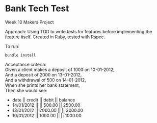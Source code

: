# Bank Tech Test
Week 10 Makers Project

Approach:
Using TDD to write tests for features before implementing the feature itself. 
Created in Ruby, tested with Rspec.  

To run:
```
bundle install
```


Acceptance criteria:  
Given a client makes a deposit of 1000 on 10-01-2012,  
And a deposit of 2000 on 13-01-2012,  
And a withdrawal of 500 on 14-01-2012,  
When she prints her bank statement,   
Then she would see:  

- date || credit || debit || balance
- 14/01/2012 || || 500.00 || 2500.00
- 13/01/2012 || 2000.00 || || 3000.00
- 10/01/2012 || 1000.00 || || 1000.00
